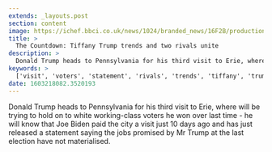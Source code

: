 ```yaml
--- 
extends: _layouts.post 
section: content 
image: https://ichef.bbci.co.uk/news/1024/branded_news/16F2B/production/_114959939_graphic.png 
title: > 
  The Countdown: Tiffany Trump trends and two rivals unite 
description: > 
  Donald Trump heads to Pennsylvania for his third visit to Erie, where will be trying to hold on to white working-class voters he won over last time - he will know that Joe Biden paid the city a visit just 10 days ago and has just released a statement saying the jobs promised by Mr Trump at the last election have not materialised. 
keywords: > 
  ['visit', 'voters', 'statement', 'rivals', 'trends', 'tiffany', 'trump', 'countdown', 'white', 'saying', 'won', 'released', 'trying', 'workingclass', 'unite'] 
date: 1603218082.3520193 
--- 
```

<div><p>Donald Trump heads to Pennsylvania for his third visit to Erie, where will be trying to hold on to white working-class voters he won over last time - he will know that Joe Biden paid the city a visit just 10 days ago and has just released a statement saying the jobs promised by Mr Trump at the last election have not materialised.</p></div>